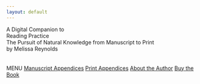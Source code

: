 ```yaml
---
layout: default
---
```

<style>
body { 
	background-image: url('https://iiif.wellcomecollection.org/image/b19719838_ms_5650_0001.JP2/full/760%2C/0/default.jpg');
	background-repeat: no-repeat;
	background-position: center top;
	max-height: 800px;
	min-height: 400px;
}
</style>

<div class="index-container">
<div class="index-description">
A Digital Companion to
</div>

<div class="index-title">
Reading Practice
</div>

<div class="index-subtitle">
The Pursuit of Natural Knowledge from Manuscript to Print
</div>
<div class="index-description">
by Melissa Reynolds
<br>
<br>
<br>
</div>


<div class="index-nav">
MENU
    <a class="index-nav-item" href="{{ site.baseurl }}/manuscripts">Manuscript Appendices</a>
    <a class="index-nav-item" href="{{ site.baseurl }}/print">Print Appendices</a>
    <a class="index-nav-item" href="{{ site.baseurl }}/author">About the Author</a>
    <a class="index-nav-item" href="https://press.uchicago.edu/ucp/books/book/chicago/R/bo222256991.html">Buy the Book</a>
</div>


</div>









